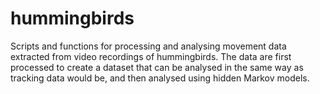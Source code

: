 # hummingbirds

Scripts and functions for processing and analysing movement data extracted from video recordings of hummingbirds. The data are first processed to create a dataset that can be analysed in the same way as tracking data would be, and then analysed using hidden Markov models.  
